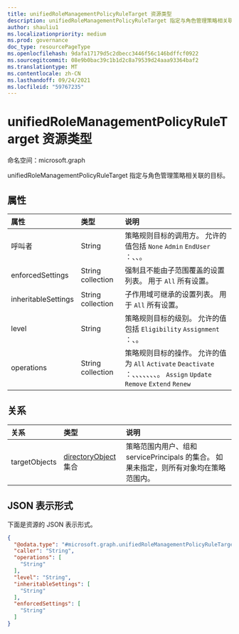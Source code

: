 ```yaml
---
title: unifiedRoleManagementPolicyRuleTarget 资源类型
description: unifiedRoleManagementPolicyRuleTarget 指定与角色管理策略相关联的目标。
author: shauliu1
ms.localizationpriority: medium
ms.prod: governance
doc_type: resourcePageType
ms.openlocfilehash: 9dafa17179d5c2dbecc3446f56c146bdffcf0922
ms.sourcegitcommit: 08e9b0bac39c1b1d2c8a79539d24aaa93364baf2
ms.translationtype: MT
ms.contentlocale: zh-CN
ms.lasthandoff: 09/24/2021
ms.locfileid: "59767235"
---
```

# <a name="unifiedrolemanagementpolicyruletarget-resource-type"></a>unifiedRoleManagementPolicyRuleTarget 资源类型

命名空间：microsoft.graph

unifiedRoleManagementPolicyRuleTarget 指定与角色管理策略相关联的目标。


## <a name="properties"></a>属性
|属性|类型|说明|
|:---|:---|:---|
|呼叫者|String|策略规则目标的调用方。 允许的值包括 `None` `Admin` `EndUser` ：、、。|
|enforcedSettings|String collection|强制且不能由子范围覆盖的设置列表。 用于 `All` 所有设置。|
|inheritableSettings|String collection|子作用域可继承的设置列表。 用于 `All` 所有设置。|
|level|String|策略规则目标的级别。 允许的值包括 `Eligibility` `Assignment` ：、。    |
|operations|String collection|策略规则目标的操作。 允许的值为 `All` `Activate` `Deactivate` ：、、、、、、、。 `Assign` `Update` `Remove` `Extend` `Renew`|

## <a name="relationships"></a>关系
|关系|类型|说明|
|:---|:---|:---|
|targetObjects|[directoryObject](../resources/directoryobject.md) 集合|策略范围内用户、组和 servicePrincipals 的集合。 如果未指定，则所有对象均在策略范围内。|

## <a name="json-representation"></a>JSON 表示形式
下面是资源的 JSON 表示形式。
<!-- {
  "blockType": "resource",
  "@odata.type": "microsoft.graph.unifiedRoleManagementPolicyRuleTarget"
}
-->
``` json
{
  "@odata.type": "#microsoft.graph.unifiedRoleManagementPolicyRuleTarget",
  "caller": "String",
  "operations": [
    "String"
  ],
  "level": "String",
  "inheritableSettings": [
    "String"
  ],
  "enforcedSettings": [
    "String"
  ]
}
```

